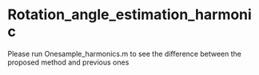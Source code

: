 # Rotation_angle_estimation_harmonic  
Please run Onesample_harmonics.m to see the difference between the proposed method and previous ones  
